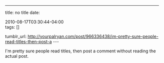 ---
title: no title
date:

 2010-08-17T03:30:44-04:00  
tags:  []

tumblr_url:
http://yourpalryan.com/post/966336438/im-pretty-sure-people-read-titles-then-post-a
\-\--

I'm pretty sure people read titles, then post a comment without reading
the actual post.
